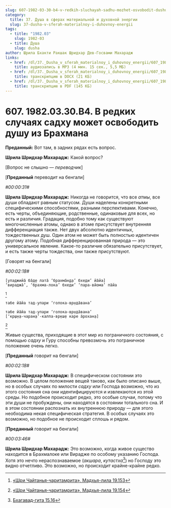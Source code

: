 ```yaml
---
slug: 607-1982-03-30-b4-v-redkih-sluchayah-sadhu-mozhet-osvobodit-dushu-iz-brahmana
category:
  title: 37. Душа в сферах материальной и духовной энергии
  slug: 37-dusha-v-sferah-materialnoy-i-duhovnoy-energii
tags:
  - title: "1982.03"
    slug: 1982-03
  - title: Душа
    slug: dusha
author: Шрила Бхакти Ракшак Шридхар Дев-Госвами Махарадж
links:
  - href: /dl/37._Dusha_v_sferah_materialnoy_i_duhovnoy_energii/607_1982.03.30.B4_SridharMj_V_redkih_sluchajah_sadhu_mozhet_osvobodit_dushu_iz_Brahmana.mp3
    title: аудиозапись в MP3 (4 мин. 15 сек., 5,5 МБ)
  - href: /dl/37._Dusha_v_sferah_materialnoy_i_duhovnoy_energii/607_1982.03.30.B4_SridharMj_V_redkih_sluchajah_sadhu_mozhet_osvobodit_dushu_iz_Brahmana.docx
    title: транскрипцию в DOCX (21 КБ)
  - href: /dl/37._Dusha_v_sferah_materialnoy_i_duhovnoy_energii/607_1982.03.30.B4_SridharMj_V_redkih_sluchajah_sadhu_mozhet_osvobodit_dushu_iz_Brahmana.pdf
    title: транскрипцию в PDF (145 КБ)
---
```


# 607. 1982.03.30.B4. В редких случаях садху может освободить душу из Брахмана

**Преданный:** Вот там, в задних рядах есть вопрос.

**Шрила Шридхар Махарадж:** Какой вопрос?

[Вопрос не слышно — *переводчик*]

[**Преданный** переводит на бенгали]

*#00:00:31#*

**Шрила Шридхар Махарадж:** Никогда не говорится, что все *атмы*, все души обладают равным статусом. Души наделены конкретными специфическими способностями, разными перспективами. Конечно, есть черты, объединяющие, родственные, одинаковые для всех, но есть и различия. Градация, подобно тому как существуют многочисленные атомы, однако в атоме присутствует внутренняя дифференциация также. Нет двух абсолютно идентичных, тождественных душ. Один атом не может быть полностью идентичен другому атому. Подобная дифференцированная природа — это универсальное явление. Какое-то различие обязательно присутствует, и есть также черты тождества, они также присутствуют.

[Говорят на бенгали]

*#00:02:18#*

    [упаджийа̄ ба̄д̣е лата̄ ‘брахма̄н̣д̣а’ бхеди’ йа̄йа]
    ‘вираджа̄’, ‘брахма-лока’ бхеди’ ‘пара-вйома’ па̄йа
[^_ftn1]

    табе йа̄йа тад-упари ‘голока-вр̣нда̄вана’

    табе йа̄йа тад-упари ‘голока-вр̣нда̄вана’
    [‘кр̣ш̣н̣а-чаран̣а’-калпа-вр̣кш̣е каре а̄рохан̣а]
[^_ftn2]

Живые существа, приходящие в этот мир из пограничного состояния, с помощью *садху* и Гуру способны превозмочь это пограничное положение очень легко.

[**Преданный** говорит на бенгали]

*#00:02:18#*

**Шрила Шридхар Махарадж:** В специфическом состоянии это возможно. В целом положение вещей таково, как было описано выше, но в особых случаях по милости *садху* или Господа возможно, что из этого состояния сна они идентифицируются и извлекаются из этой среды. Но подобное происходит редко, это особые случаи, потому что эти души не пробуждены, они находятся в состоянии тотального сна. И в этом состоянии распознать их внутреннюю природу — для этого необходима некая специфическая стратегия. В особых случаях это возможно, но подобное не происходит сплошь и рядом.

[**Преданный** говорит на бенгали]

*#00:03:46#*

**Шрила Шридхар Махарадж:** Это возможно, когда живое существо находится в Брахмалоке или Вирадже по особому указанию Господа. Хотя это нечто нераспознаваемое (*акшара*, *кутастха*[^_ftn3]) но Господу это видно отчетливо. Это возможно, но происходит крайне-крайне редко.



[^_ftn1]: [«Шри Чайтанья-чаритамрита», Мадхья-лила 19.153](../notes/shri-chajtanya-charitamrita-madhya-lila/shri-chajtanya-charitamrita-madhya-lila-19-153.md)

[^_ftn2]: [«Шри Чайтанья-чаритамрита», Мадхья-лила 19.154](../notes/shri-chajtanya-charitamrita-madhya-lila/shri-chajtanya-charitamrita-madhya-lila-19-154.md)

[^_ftn3]: [Бхагавад-гита 15.16](../notes/bhagavad-gita/bhagavad-gita-15-16.md)
